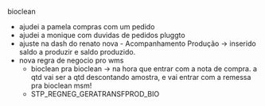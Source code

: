 bioclean
- ajudei a pamela compras com um pedido
- ajudei a monique com duvidas de pedidos pluggto
- ajuste na dash do renato nova - Acompanhamento Produção → inserido saldo a produzir e saldo produzido.
- nova regra de negocio pro wms
	- bioclean pra bioclean → na hora que entrar com a nota de compra. a qtd vai ser a qtd descontando amostra, e vai entrar com a remessa pra bioclean msm!
	- STP_REGNEG_GERATRANSFPROD_BIO